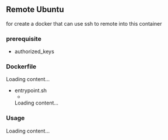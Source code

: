 ## Remote Ubuntu

for create a docker that can use ssh to remote into this container

### prerequisite
* authorized_keys

### Dockerfile
<div class="load_as_code_session" data-url="Dockerfile">
  Loading content...
</div>

* entrypoint.sh
  * <div class="load_as_code_session" data-url="entrypoint.sh">
  Loading content...
</div>

### Usage
<div class="load_as_code_session" data-url="start.sh">
  Loading content...
</div>



<script src="https://posetmage.com/assets/js/LoadAsCodeSession.js"></script>

